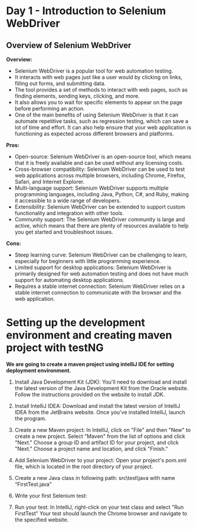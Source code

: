 # Day 1 - Introduction to Selenium WebDriver

## Overview of Selenium WebDriver

**Overview:**

- Selenium WebDriver is a popular tool for web automation testing.
- It interacts with web pages just like a user would by clicking on links, filling out forms, and submitting data.
- The tool provides a set of methods to interact with web pages, such as finding elements, sending keys, clicking, and more.
- It also allows you to wait for specific elements to appear on the page before performing an action.
- One of the main benefits of using Selenium WebDriver is that it can automate repetitive tasks, such as regression testing, which can save a lot of time and effort. It can also help ensure that your web application is functioning as expected across different browsers and platforms.

**Pros:**

- Open-source: Selenium WebDriver is an open-source tool, which means that it is freely available and can be used without any licensing costs.
- Cross-browser compatibility: Selenium WebDriver can be used to test web applications across multiple browsers, including Chrome, Firefox, Safari, and Internet Explorer.
- Multi-language support: Selenium WebDriver supports multiple programming languages, including Java, Python, C#, and Ruby, making it accessible to a wide range of developers.
- Extensibility: Selenium WebDriver can be extended to support custom functionality and integration with other tools.
- Community support: The Selenium WebDriver community is large and active, which means that there are plenty of resources available to help you get started and troubleshoot issues.

**Cons:**

- Steep learning curve: Selenium WebDriver can be challenging to learn, especially for beginners with little programming experience.
- Limited support for desktop applications: Selenium WebDriver is primarily designed for web automation testing and does not have much support for automating desktop applications.
- Requires a stable internet connection: Selenium WebDriver relies on a stable internet connection to communicate with the browser and the web application.

# Setting up the development environment and creating maven project with testNG

**We are going to create a maven project using intelliJ IDE for setting deployment environment.**

1. Install Java Development Kit (JDK): You'll need to download and install the latest version of the Java Development Kit from the Oracle website. Follow the instructions provided on the website to install JDK.

2. Install IntelliJ IDEA: Download and install the latest version of IntelliJ IDEA from the JetBrains website. Once you've installed IntelliJ, launch the program.

3. Create a new Maven project: In IntelliJ, click on "File" and then "New" to create a new project. Select "Maven" from the list of options and click "Next." Choose a group ID and artifact ID for your project, and click "Next." Choose a project name and location, and click "Finish."

4. Add Selenium WebDriver to your project: Open your project's pom.xml file, which is located in the root directory of your project.

5. Create a new Java class in following path: src\test\java with name “FirstTest.java”

6. Write your first Selenium test:

7. Run your test: In IntelliJ, right-click on your test class and select "Run FirstTest" Your test should launch the Chrome browser and navigate to the specified website.